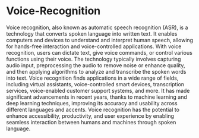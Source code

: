 # Voice-Recognition
Voice recognition, also known as automatic speech recognition (ASR), is a technology that converts spoken language into written text. It enables computers and devices to understand and interpret human speech, allowing for hands-free interaction and voice-controlled applications. With voice recognition, users can dictate text, give voice commands, or control various functions using their voice. The technology typically involves capturing audio input, preprocessing the audio to remove noise or enhance quality, and then applying algorithms to analyze and transcribe the spoken words into text. Voice recognition finds applications in a wide range of fields, including virtual assistants, voice-controlled smart devices, transcription services, voice-enabled customer support systems, and more. It has made significant advancements in recent years, thanks to machine learning and deep learning techniques, improving its accuracy and usability across different languages and accents. Voice recognition has the potential to enhance accessibility, productivity, and user experience by enabling seamless interaction between humans and machines through spoken language.
